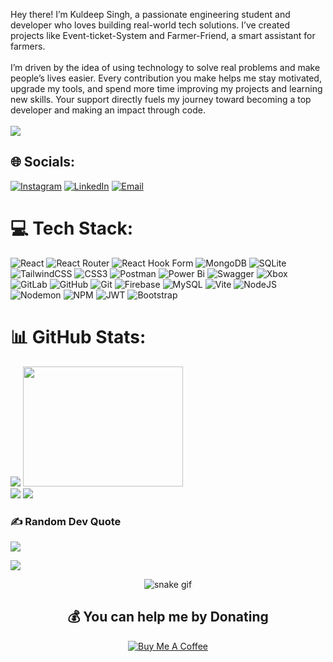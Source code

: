 Hey there! I’m Kuldeep Singh, a passionate engineering student and developer who loves building real-world tech solutions. I’ve created projects like Event-ticket-System and Farmer-Friend, a smart assistant for farmers. <br><br>I’m driven by the idea of using technology to solve real problems and make people’s lives easier. Every contribution you make helps me stay motivated, upgrade my tools, and spend more time improving my projects and learning new skills. Your support directly fuels my journey toward becoming a top developer and making an impact through code.<br><br>
<img src = "https://media.giphy.com/media/v1.Y2lkPTc5MGI3NjExMWMyZXl2cW9oN2dnYXlteWxwZ241bDVjZDZ2a205OGp4ajZrMDZ2cCZlcD12MV9naWZzX3NlYXJjaCZjdD1n/Ws6T5PN7wHv3cY8xy8/giphy.gif"/>

## 🌐 Socials:
[![Instagram](https://img.shields.io/badge/Instagram-%23E4405F.svg?logo=Instagram&logoColor=white)](https://www.instagram.com/kuldeepsingh_3536?igsh=ZTU4cjlzbTFheHNu)
[![LinkedIn](https://img.shields.io/badge/LinkedIn-%230077B5.svg?logo=linkedin&logoColor=white)](https://www.linkedin.com/in/kuldeep-singh-22429b246/)
[![Email](https://img.shields.io/badge/Email-D14836?logo=gmail&logoColor=white)](mailto:Kuldeep304057@gmail.com)

# 💻 Tech Stack:
![React](https://img.shields.io/badge/react-%2320232a.svg?style=for-the-badge&logo=react&logoColor=%2361DAFB) ![React Router](https://img.shields.io/badge/React_Router-CA4245?style=for-the-badge&logo=react-router&logoColor=white) ![React Hook Form](https://img.shields.io/badge/React%20Hook%20Form-%23EC5990.svg?style=for-the-badge&logo=reacthookform&logoColor=white) ![MongoDB](https://img.shields.io/badge/MongoDB-%234ea94b.svg?style=for-the-badge&logo=mongodb&logoColor=white) ![SQLite](https://img.shields.io/badge/sqlite-%2307405e.svg?style=for-the-badge&logo=sqlite&logoColor=white) ![TailwindCSS](https://img.shields.io/badge/tailwindcss-%2338B2AC.svg?style=for-the-badge&logo=tailwind-css&logoColor=white) ![CSS3](https://img.shields.io/badge/css3-%231572B6.svg?style=for-the-badge&logo=css3&logoColor=white) ![Postman](https://img.shields.io/badge/Postman-FF6C37?style=for-the-badge&logo=postman&logoColor=white) ![Power Bi](https://img.shields.io/badge/power_bi-F2C811?style=for-the-badge&logo=powerbi&logoColor=black) ![Swagger](https://img.shields.io/badge/-Swagger-%23Clojure?style=for-the-badge&logo=swagger&logoColor=white) ![Xbox](https://img.shields.io/badge/xbox-%23107C10.svg?style=for-the-badge&logo=xbox&logoColor=white) ![GitLab](https://img.shields.io/badge/gitlab-%23181717.svg?style=for-the-badge&logo=gitlab&logoColor=white) ![GitHub](https://img.shields.io/badge/github-%23121011.svg?style=for-the-badge&logo=github&logoColor=white) ![Git](https://img.shields.io/badge/git-%23F05033.svg?style=for-the-badge&logo=git&logoColor=white) ![Firebase](https://img.shields.io/badge/firebase-a08021?style=for-the-badge&logo=firebase&logoColor=ffcd34) ![MySQL](https://img.shields.io/badge/mysql-4479A1.svg?style=for-the-badge&logo=mysql&logoColor=white) ![Vite](https://img.shields.io/badge/vite-%23646CFF.svg?style=for-the-badge&logo=vite&logoColor=white) ![NodeJS](https://img.shields.io/badge/node.js-6DA55F?style=for-the-badge&logo=node.js&logoColor=white) ![Nodemon](https://img.shields.io/badge/NODEMON-%23323330.svg?style=for-the-badge&logo=nodemon&logoColor=%BBDEAD) ![NPM](https://img.shields.io/badge/NPM-%23CB3837.svg?style=for-the-badge&logo=npm&logoColor=white) ![JWT](https://img.shields.io/badge/JWT-black?style=for-the-badge&logo=JSON%20web%20tokens) ![Bootstrap](https://img.shields.io/badge/bootstrap-%238511FA.svg?style=for-the-badge&logo=bootstrap&logoColor=white)
# 📊 GitHub Stats:
![](https://github-readme-stats.vercel.app/api?username=vivrz&theme=cobalt&hide_border=false&include_all_commits=false&count_private=false) <img src = "https://camo.githubusercontent.com/634cde7e2e1d5e068365496e692b779f81bef8a053ca1348e139e4bf75de6a88/68747470733a2f2f692e70696e696d672e636f6d2f6f726967696e616c732f34312f37652f62652f34313765626565393836616563343136323932373862316530346366626665392e676966" width = "256" height = "192"/><br/>
![](https://nirzak-streak-stats.vercel.app/?user=kuldeep7249&theme=cobalt&hide_border=false)
![](https://github-readme-stats.vercel.app/api/top-langs/?username=kuldeep7249&theme=cobalt&hide_border=false&include_all_commits=false&count_private=false&layout=compact)

### ✍️ Random Dev Quote
![](https://quotes-github-readme.vercel.app/api?type=horizontal&theme=radical)

[![](https://visitcount.itsvg.in/api?id=vivrz&icon=0&color=0)](https://visitcount.itsvg.in)
<div align="center">
  <img src="https://github.com/Vivrz/Vivrz/blob/output/github-snake-dark.svg" alt="snake gif" />
  
  <h2>💰 You can help me by Donating</h2>
  
  <a href="https://buymeacoffee.com/vivrz">
    <img src="https://img.shields.io/badge/Buy%20Me%20a%20Coffee-ffdd00?style=for-the-badge&logo=buy-me-a-coffee&logoColor=black" alt="Buy Me A Coffee" />
  </a>
</div>
